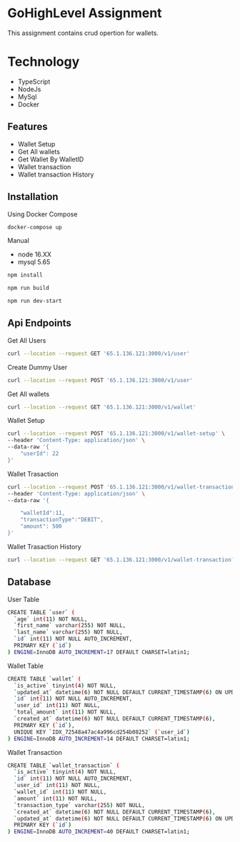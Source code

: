 # GoHighLevel Assignment




This assignment contains crud opertion for wallets.

# Technology 

- TypeScript
- NodeJs
- MySql
- Docker


## Features
- Wallet Setup
- Get All wallets
- Get Wallet By WalletID
- Wallet transaction
- Wallet transaction History


## Installation
Using Docker Compose

```sh
docker-compose up
```

Manual 
- node 16.XX
- mysql 5.65

```sh
npm install 
```
```sh
npm run build
```
```sh
npm run dev-start
```


## Api Endpoints

Get All Users
```sh
curl --location --request GET '65.1.136.121:3000/v1/user'
```

Create Dummy User
```sh
curl --location --request POST '65.1.136.121:3000/v1/user'
```


Get All wallets
```sh
curl --location --request GET '65.1.136.121:3000/v1/wallet'
```

Wallet Setup

```sh
curl --location --request POST '65.1.136.121:3000/v1/wallet-setup' \
--header 'Content-Type: application/json' \
--data-raw '{
    "userId": 22
}'
```

Wallet Trasaction

```sh
curl --location --request POST '65.1.136.121:3000/v1/wallet-transaction' \
--header 'Content-Type: application/json' \
--data-raw '{

    "walletId":11,
    "transactionType":"DEBIT",
    "amount": 500
}'
```

Wallet Trasaction History

```sh
curl --location --request GET '65.1.136.121:3000/v1/wallet-transaction?wallet_id=11'
```

## Database 

User Table
```sh
CREATE TABLE `user` (
  `age` int(11) NOT NULL,
  `first_name` varchar(255) NOT NULL,
  `last_name` varchar(255) NOT NULL,
  `id` int(11) NOT NULL AUTO_INCREMENT,
  PRIMARY KEY (`id`)
) ENGINE=InnoDB AUTO_INCREMENT=17 DEFAULT CHARSET=latin1;
```
Wallet Table
```sh
CREATE TABLE `wallet` (
  `is_active` tinyint(4) NOT NULL,
  `updated_at` datetime(6) NOT NULL DEFAULT CURRENT_TIMESTAMP(6) ON UPDATE CURRENT_TIMESTAMP(6),
  `id` int(11) NOT NULL AUTO_INCREMENT,
  `user_id` int(11) NOT NULL,
  `total_amount` int(11) NOT NULL,
  `created_at` datetime(6) NOT NULL DEFAULT CURRENT_TIMESTAMP(6),
  PRIMARY KEY (`id`),
  UNIQUE KEY `IDX_72548a47ac4a996cd254b08252` (`user_id`)
) ENGINE=InnoDB AUTO_INCREMENT=14 DEFAULT CHARSET=latin1;
```
Wallet Transaction
```sh
CREATE TABLE `wallet_transaction` (
  `is_active` tinyint(4) NOT NULL,
  `id` int(11) NOT NULL AUTO_INCREMENT,
  `user_id` int(11) NOT NULL,
  `wallet_id` int(11) NOT NULL,
  `amount` int(11) NOT NULL,
  `transaction_type` varchar(255) NOT NULL,
  `created_at` datetime(6) NOT NULL DEFAULT CURRENT_TIMESTAMP(6),
  `updated_at` datetime(6) NOT NULL DEFAULT CURRENT_TIMESTAMP(6) ON UPDATE CURRENT_TIMESTAMP(6),
  PRIMARY KEY (`id`)
) ENGINE=InnoDB AUTO_INCREMENT=40 DEFAULT CHARSET=latin1;
```